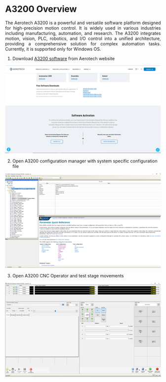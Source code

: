 # A3200 Overview

<p align="justify">
The Aerotech A3200 is a powerful and versatile software platform designed for high-precision motion control. It is widely used in various industries including manufacturing, automation, and research. The A3200 integrates motion, vision, PLC, robotics, and I/O control into a unified architecture, providing a comprehensive solution for complex automation tasks. Currently, it is supported only for Windows OS.</p>

1. Download [A3200 software](https://www.aerotech.com/resources-software-downloads-activation/) from Aerotech website
<img src="/assets/img/install/a3200/a3200_download.png" alt="Single Board Computers" class="centered-image-medium">


2. Open A3200 configuration manager with system specific configuration file
<img src="/assets/img/install/a3200/a3200_config_manager.png" alt="Single Board Computers" class="centered-image-medium">

3. Open A3200 CNC Operator and test stage movements
<img src="/assets/img/install/a3200/a3200_cnc_operator.png" alt="Single Board Computers" class="centered-image-medium">
